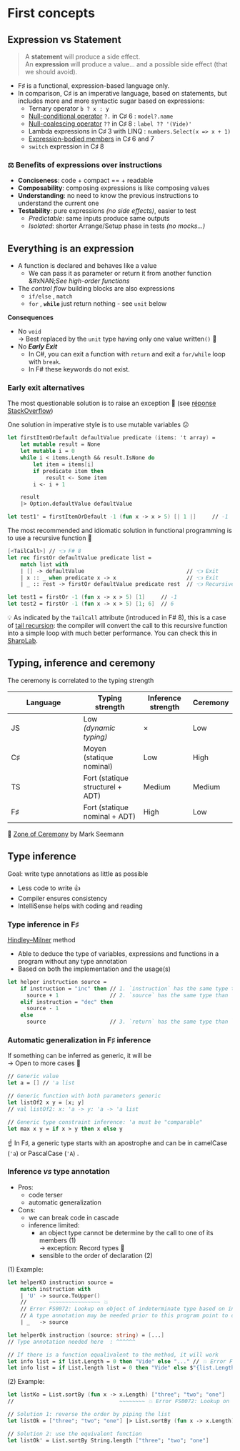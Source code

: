 # First concepts

## Expression vs Statement

> A **statement** will produce a side effect.\
> An **expression** will produce a value... and a possible side effect (that we should avoid).

* F♯ is a functional, expression-based language only.
* In comparison, C♯ is an imperative language, based on statements, but includes more and more syntactic sugar based on expressions:
  * Ternary operator `b ? x : y`
  * [Null-conditional operator](https://docs.microsoft.com/en-us/dotnet/csharp/language-reference/operators/member-access-operators#null-conditional-operators--and-) `?.` in C♯ 6 : `model?.name`
  * [Null-coalescing operator](https://docs.microsoft.com/en-us/dotnet/csharp/language-reference/operators/null-coalescing-operator) `??` in C♯ 8 : `label ?? '(Vide)'`
  * Lambda expressions in C♯ 3 with LINQ : `numbers.Select(x => x + 1)`
  * [Expression-bodied members](https://docs.microsoft.com/en-us/dotnet/csharp/programming-guide/statements-expressions-operators/expression-bodied-members) in C♯ 6 and 7
  * `switch` expression in C♯ 8

### ⚖️ Benefits of expressions over instructions

* **Conciseness**: code + compact == + readable
* **Composability**: composing expressions is like composing values
* **Understanding**: no need to know the previous instructions to understand the current one
* **Testability**: pure expressions _(no side effects)_, easier to test
  * _Predictable_: same inputs produce same outputs
  * _Isolated_: shorter Arrange/Setup phase in tests _(no mocks...)_

## Everything is an expression

* A function is declared and behaves like a value
  * We can pass it as parameter or return it from another function \
    &#xNAN;_&#x53;ee high-order functions_
* The _control flow_ building blocks are also expressions
  * `if/else` , `match`
  * `for` , **`while`** just return nothing - see `unit` below

**Consequences**

* No `void` \
  → Best replaced by the `unit` type having only one value written`()` 📍
* No _**Early Exit**_
  * In C#, you can exit a function with `return` and exit a `for/while` loop with `break`.
  * In F# these keywords do not exist.

### Early exit alternatives

The most questionable solution is to raise an exception 💩 (see [réponse StackOverflow](https://stackoverflow.com/a/42018355/8634147))

One solution in imperative style is to use mutable variables 😕

```fsharp
let firstItemOrDefault defaultValue predicate (items: 't array) =
    let mutable result = None
    let mutable i = 0
    while i < items.Length && result.IsNone do
        let item = items[i]
        if predicate item then
            result <- Some item
        i <- i + 1

    result
    |> Option.defaultValue defaultValue

let test1' = firstItemOrDefault -1 (fun x -> x > 5) [| 1 |]     // -1
```

The most recommended and idiomatic solution in functional programming is to use a recursive function 📍

```fsharp
[<TailCall>] // 👈 F# 8
let rec firstOr defaultValue predicate list =
    match list with
    | [] -> defaultValue                                // 👈 Exit
    | x :: _ when predicate x -> x                      // 👈 Exit
    | _ :: rest -> firstOr defaultValue predicate rest  // 👈 Recursive call to continue

let test1 = firstOr -1 (fun x -> x > 5) [1]     // -1
let test2 = firstOr -1 (fun x -> x > 5) [1; 6]  // 6
```

&#x20;💡 As indicated by the `TailCall` attribute (introduced in F# 8), this is a case of [tail recursion](https://en.wikipedia.org/wiki/Tail_call): the compiler will convert the call to this recursive function into a simple loop with much better performance. You can check this in [SharpLab](https://sharplab.io/#v2:DYLgZgzgNAJiDUAfA2gHgCoEMCWwDCmwwAfALoCwAUMAKYAuABAE40DGDY2TEdA8kwxg0wmAK7A6ANUKiaDAA4sY2Vpjpzg2HgwC8VBgYYBbNawAWDTdoDu2Omf2HEDZKQYBaYoOFiJ04LKGQcEhoaEA9OEMgLwbgBI7DADKAPZMdNg0jgbOAB4MICAMAPoM1mY0AHYKSipqcrmeDLlhzUGRMfHJqemZDM7F+cw02g2c3HwCQiLiUjJyijTKquqD2gxtcQwAgvLyNMDMAJesotzYYAyASYQMrEnlaeWyVEA=).

## Typing, inference and ceremony

The ceremony is correlated to the typing strength

<table><thead><tr><th width="146">Language</th><th>Typing strength</th><th>Inference strength</th><th>Ceremony</th></tr></thead><tbody><tr><td>JS</td><td>Low <br><em>(dynamic typing)</em></td><td>×</td><td>Low</td></tr><tr><td>C♯</td><td>Moyen (statique nominal)</td><td>Low</td><td>High</td></tr><tr><td>TS</td><td>Fort (statique structurel + ADT)</td><td>Medium</td><td>Medium</td></tr><tr><td>F♯</td><td>Fort (statique nominal + ADT)</td><td>High</td><td>Low</td></tr></tbody></table>

🔗 [Zone of Ceremony](https://blog.ploeh.dk/2019/12/16/zone-of-ceremony/) by Mark Seemann

## Type inference

Goal: write type annotations as little as possible

* Less code to write 👍
* Compiler ensures consistency
* IntelliSense helps with coding and reading

### Type inference in F♯

[Hindley–Milner](https://en.wikipedia.org/wiki/Hindley%E2%80%93Milner_type_system) method

* Able to deduce the type of variables, expressions and functions in a program without any type annotation
* Based on both the implementation and the usage(s)

```fsharp
let helper instruction source =
    if instruction = "inc" then // 1. `instruction` has the same type than `"inc"` => `string`
      source + 1                // 2. `source` has the same type than `1` => `int`
    elif instruction = "dec" then
      source - 1
    else
      source                    // 3. `return` has the same type than `source` => `int`
```

### Automatic generalization in F♯ inference

If something can be inferred as generic, it will be\
→ Open to more cases 🥳

```fsharp
// Generic value
let a = [] // 'a list

// Generic function with both parameters generic
let listOf2 x y = [x; y]
// val listOf2: x: 'a -> y: 'a -> 'a list

// Generic type constraint inference: 'a must be "comparable"
let max x y = if x > y then x else y
```

☝ In F♯, a generic type starts with an apostrophe and can be in camelCase (`'a`) or PascalCase (`'A`) .

### Inference _vs_ type annotation

* Pros:
  * code terser
  * automatic generalization
* Cons:
  * we can break code in cascade
  * inference limited:&#x20;
    * an object type cannot be determine by the call to one of its members (1)\
      → exception: Record types 📍
    * sensible to the order of declaration (2)

(1) Example:

```fsharp
let helperKO instruction source =
    match instruction with
    | 'U' -> source.ToUpper()
    //       ~~~~~~~~~~~~~~~~ 💥
    // Error FS0072: Lookup on object of indeterminate type based on information prior to this program point.
    // A type annotation may be needed prior to this program point to constrain the type of the object.
    | _   -> source

let helperOk instruction (source: string) = [...]
// Type annotation needed here  : ^^^^^^

// If there is a function equalivalent to the method, it will work
let info list = if list.Length = 0 then "Vide" else "..." // 💥 Error FS0072...
let info list = if List.length list = 0 then "Vide" else $"{list.Length} éléments" // 👌
```

(2) Example:

```fsharp
let listKo = List.sortBy (fun x -> x.Length) ["three"; "two"; "one"]
//                                 ~~~~~~~~ 💥 Error FS0072: Lookup on object of indeterminate type...

// Solution 1: reverse the order by piping the list
let listOk = ["three"; "two"; "one"] |> List.sortBy (fun x -> x.Length)

// Solution 2: use the equivalent function
let listOk' = List.sortBy String.length ["three"; "two"; "one"]
```
